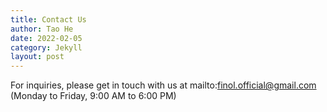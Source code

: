 ```yaml
---
title: Contact Us
author: Tao He
date: 2022-02-05
category: Jekyll
layout: post
---
```


For inquiries, please get in touch with us at mailto:finol.official@gmail.com (Monday to Friday, 9:00 AM to 6:00 PM) 
